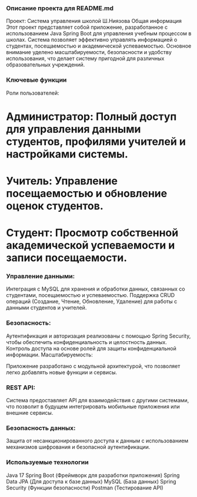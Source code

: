 ### Описание проекта для README.md
Проект: Система управления школой Ш.Ниязова
Общая информация
Этот проект представляет собой приложение, разработанное с использованием Java Spring Boot
для управления учебным процессом в школах. Система позволяет эффективно управлять 
информацией о студентах, посещаемостью и академической успеваемостью. 
Основное внимание уделено масштабируемости, безопасности и удобству использования,
что делает систему пригодной для различных образовательных учреждений.

### Ключевые функции
Роли пользователей:

# Администратор: Полный доступ для управления данными студентов, профилями учителей и настройками системы.
# Учитель: Управление посещаемостью и обновление оценок студентов.
# Студент: Просмотр собственной академической успеваемости и записи посещаемости.

### Управление данными:

Интеграция с MySQL для хранения и обработки данных, связанных со студентами, посещаемостью и успеваемостью.
Поддержка CRUD операций (Создание, Чтение, Обновление, Удаление) для работы с данными студентов и учителей.

### Безопасность:

Аутентификация и авторизация реализованы с помощью Spring Security, чтобы обеспечить конфиденциальность и целостность данных.
Контроль доступа на основе ролей для защиты конфиденциальной информации.
Масштабируемость:

Приложение разработано с модульной архитектурой, что позволяет легко добавлять новые функции и сервисы.

### REST API:

Система предоставляет API для взаимодействия с другими системами, что позволит в будущем интегрировать 
мобильные приложения или внешние сервисы.

### Безопасность данных:
Защита от несанкционированного доступа к данным с использованием механизмов шифрования и безопасной аутентификации.

### Используемые технологии
Java 17
Spring Boot (Фреймворк для разработки приложения)
Spring Data JPA (Для доступа к базе данных)
MySQL (База данных)
Spring Security (Функции безопасности)
Postman (Тестирование API)
